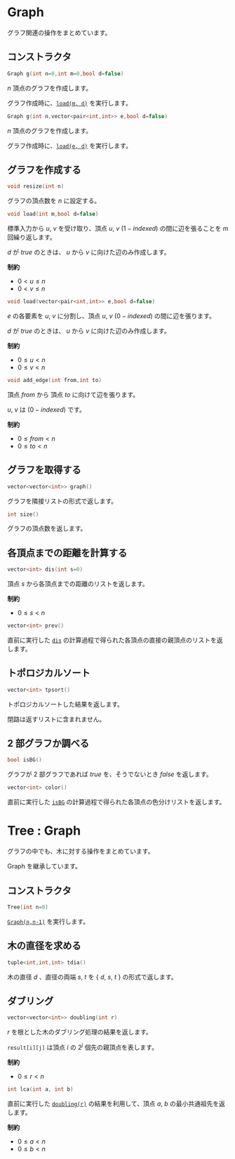 # Graph

グラフ関連の操作をまとめています。

## コンストラクタ

```cpp
Graph g(int n=0,int m=0,bool d=false)
```

$n$ 頂点のグラフを作成します。

グラフ作成時に、[`load(m, d)`](#loadm) を実行します。

```cpp
Graph g(int n,vector<pair<int,int>> e,bool d=false)
```

$n$ 頂点のグラフを作成します。

グラフ作成時に、[`load(e, d)`](#loade) を実行します。

## グラフを作成する

```cpp
void resize(int n)
```

グラフの頂点数を $n$ に設定する。

<a id="loadm"></a>

```cpp
void load(int m,bool d=false)
```

標準入力から $u,\ v$ を受け取り、頂点 $u,\ v\ (1-indexed)$ の間に辺を張ることを $m$ 回繰り返します。

$d$ が $true$ のときは、 $u$ から $v$ に向けた辺のみ作成します。

**制約**

- $0 < u \leq n$
- $0 < v \leq n$

<a id="loade"></a>

```cpp
void load(vector<pair<int,int>> e,bool d=false)
```

$e$ の各要素を $u,\ v$ に分割し、頂点 $u,\ v\ (0-indexed)$ の間に辺を張ります。

$d$ が $true$ のときは、 $u$ から $v$ に向けた辺のみ作成します。

**制約**

- $0 \leq u < n$
- $0 \leq v < n$

```cpp
void add_edge(int from,int to)
```

頂点 $from$ から 頂点 $to$ に向けて辺を張ります。

$u,\ v$ は $(0-indexed)$ です。

**制約**

- $0 \leq from < n$
- $0 \leq to < n$

## グラフを取得する

```cpp
vector<vector<int>> graph()
```

グラフを隣接リストの形式で返します。

```cpp
int size()
```

グラフの頂点数を返します。

## 各頂点までの距離を計算する

```cpp
vector<int> dis(int s=0)
```

頂点 $s$ から各頂点までの距離のリストを返します。

**制約**

- $0 \leq s < n$

```cpp
vector<int> prev()
```

直前に実行した [`dis`](#各頂点までの距離を計算する) の計算過程で得られた各頂点の直接の親頂点のリストを返します。

## トポロジカルソート

```cpp
vector<int> tpsort()
```

トポロジカルソートした結果を返します。

閉路は返すリストに含まれません。

## $2$ 部グラフか調べる

```cpp
bool isBG()
```

グラフが $2$ 部グラフであれば $true$ を、そうでないとき $false$ を返します。

```cpp
vector<int> color()
```

直前に実行した [`isBG`](#2-部グラフか調べる) の計算過程で得られた各頂点の色分けリストを返します。

# Tree : Graph

グラフの中でも、木に対する操作をまとめています。

Graph を継承しています。

## コンストラクタ

```cpp
Tree(int n=0)
```

[`Graph(n,n-1)`](#コンストラクタ) を実行します。

## 木の直径を求める

```cpp
tuple<int,int,int> tdia()
```

木の直径 $d$ 、直径の両端 $s,\ t$ を $\lbrace \ d,\ s,\ t\ \rbrace$ の形式で返します。

## ダブリング

```cpp
vector<vector<int>> doubling(int r)
```

$r$ を根とした木のダブリング処理の結果を返します。

`result[i][j]` は頂点 $i$ の $2^j$ 個先の親頂点を表します。

**制約**

- $0 \leq r < n$

```cpp
int lca(int a, int b)
```

直前に実行した [`doubling(r)`](#ダブリング) の結果を利用して、頂点 $a,\ b$ の最小共通祖先を返します。

**制約**

- $0 \leq a < n$
- $0 \leq b < n$
